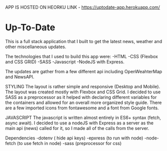 APP IS HOSTED ON HEORKU
LINK - https://uptodate-app.herokuapp.com/

# Up-To-Date
This is a full stack application that I built to get the latest news, weather and other miscellaneous updates. 

The technologies that I used to build this app were:
-HTML
-CSS (Flexbox and CSS GRID)
-SASS
-Javascript
-NodeJS with Express.

The updates are gather from a few different api including OpenWeahterMap and NewsAPI.

STYLING
The layout is rather simple and responsive (Desktop and Mobile). The layout was created mostly with Flexbox and CSS Grid. I decided to use SASS as a preprocessor as it helped with declaring different variables for the containers and allowed for an overall more organized style guide. There are a few imported icons from fontawesome and a font from Google fonts.  

JAVASCRIPT
The javascript is written almost entirely in ES6+ syntax (fetch, async await). I decided to use a nodeJS with Express as a server as the main api (news) called for it, so I made all of the calls from the server. 

Dependencies
-dotenv ( hide api keys)
-epxress (to run with node)
-node-fetch (to use fetch in node)
-sass (preprocessor for css)
